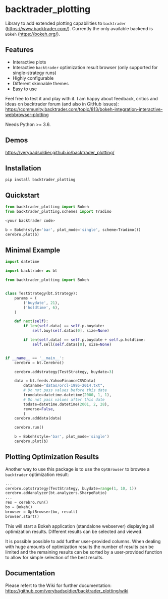 # backtrader_plotting
Library to add extended plotting capabilities to `backtrader` (https://www.backtrader.com/). Currently the only available backend is `Bokeh` (https://bokeh.org/).

## Features
* Interactive plots
* Interactive `backtrader` optimization result browser (only supported for single-strategy runs)
* Highly configurable 
* Different skinnable themes
* Easy to use

Feel free to test it and play with it. I am happy about feedback, critics and ideas on backtrader forum (and also in GitHub issues):
https://community.backtrader.com/topic/813/bokeh-integration-interactive-webbrowser-plotting

Needs Python >= 3.6.
## Demos
https://verybadsoldier.github.io/backtrader_plotting/

## Installation
`pip install backtrader_plotting`

## Quickstart

```python
from backtrader_plotting import Bokeh
from backtrader_plotting.schemes import Tradimo

<your backtrader code>

b = Bokeh(style='bar', plot_mode='single', scheme=Tradimo())
cerebro.plot(b)
```

## Minimal Example
```python
import datetime

import backtrader as bt

from backtrader_plotting import Bokeh


class TestStrategy(bt.Strategy):
    params = (
        ('buydate', 21),
        ('holdtime', 6),
    )

    def next(self):
        if len(self.data) == self.p.buydate:
            self.buy(self.datas[0], size=None)

        if len(self.data) == self.p.buydate + self.p.holdtime:
            self.sell(self.datas[0], size=None)


if __name__ == '__main__':
    cerebro = bt.Cerebro()

    cerebro.addstrategy(TestStrategy, buydate=3)

    data = bt.feeds.YahooFinanceCSVData(
        dataname="datas/orcl-1995-2014.txt",
        # Do not pass values before this date
        fromdate=datetime.datetime(2000, 1, 1),
        # Do not pass values after this date
        todate=datetime.datetime(2001, 2, 28),
        reverse=False,
        )
    cerebro.adddata(data)

    cerebro.run()

    b = Bokeh(style='bar', plot_mode='single')
    cerebro.plot(b)
```

## Plotting Optimization Results
Another way to use this package is to use the `OptBrowser` to browse a `backtrader` optimization result:

```python
...
cerebro.optstrategy(TestStrategy, buydate=range(1, 10, 1))
cerebro.addanalyzer(bt.analyzers.SharpeRatio)
...
res = cerebro.run()
bo = Bokeh()
browser = OptBrowser(bo, result)
browser.start()
```

This will start a Bokeh application (standalone webserver) displaying all optimization results. Different results can be selected and viewed.

It is possible possible to add further user-provided columns.
When dealing with huge amounts of optimization results the number of results can be limited and the remaining results can be sorted by a user-provided function to allow for simple selection of the best results.

## Documentation
Please refert to the Wiki for further documentation: https://github.com/verybadsoldier/backtrader_plotting/wiki

